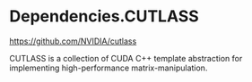 # Dependencies.CUTLASS

https://github.com/NVIDIA/cutlass

CUTLASS is a collection of CUDA C++ template abstraction for implementing high-performance matrix-manipulation.

